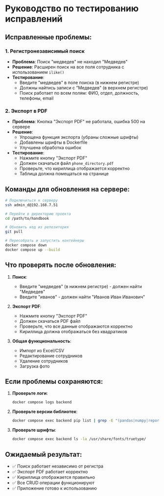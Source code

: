 # Руководство по тестированию исправлений

## Исправленные проблемы:

### 1. **Регистронезависимый поиск**
- **Проблема**: Поиск "медведев" не находил "Медведев"
- **Решение**: Расширен поиск на все поля сотрудника с использованием `ilike()`
- **Тестирование**: 
  - Введите "медведев" в поле поиска (в нижнем регистре)
  - Должны найтись записи с "Медведев" (в верхнем регистре)
  - Поиск работает по всем полям: ФИО, отдел, должность, телефоны, email

### 2. **Экспорт в PDF**
- **Проблема**: Кнопка "Экспорт PDF" не работала, ошибка 500 на сервере
- **Решение**: 
  - Упрощена функция экспорта (убраны сложные шрифты)
  - Добавлены шрифты в Dockerfile
  - Улучшена обработка ошибок
- **Тестирование**:
  - Нажмите кнопку "Экспорт PDF"
  - Должен скачаться файл `phone_directory.pdf`
  - Проверьте, что кириллица отображается корректно
  - Таблица должна помещаться на странице

## Команды для обновления на сервере:

```bash
# Подключиться к серверу
ssh admin_d@192.168.7.51

# Перейти в директорию проекта
cd /path/to/handbook

# Обновить код из репозитория
git pull

# Пересобрать и запустить контейнеры
docker compose down
docker compose up --build
```

## Что проверять после обновления:

1. **Поиск**: 
   - Введите "медведев" (в нижнем регистре) - должен найти "Медведев"
   - Введите "иванов" - должен найти "Иванов Иван Иванович"

2. **Экспорт PDF**:
   - Нажмите кнопку "Экспорт PDF"
   - Должен скачаться PDF файл
   - Проверьте, что все данные отображаются корректно
   - Кириллица должна отображаться без квадратиков

3. **Общая функциональность**:
   - Импорт из Excel/CSV
   - Редактирование сотрудников
   - Удаление сотрудников
   - Загрузка фото

## Если проблемы сохраняются:

1. **Проверьте логи**:
   ```bash
   docker compose logs backend
   ```

2. **Проверьте версии библиотек**:
   ```bash
   docker compose exec backend pip list | grep -E "(pandas|numpy|reportlab)"
   ```

3. **Проверьте шрифты**:
   ```bash
   docker compose exec backend ls -la /usr/share/fonts/truetype/
   ```

## Ожидаемый результат:

- ✅ Поиск работает независимо от регистра
- ✅ Экспорт PDF работает корректно
- ✅ Кириллица отображается правильно
- ✅ Все CRUD операции функционируют
- ✅ Приложение готово к использованию
